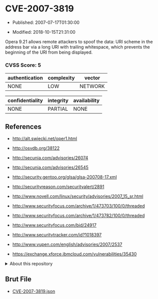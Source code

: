 # CVE-2007-3819

- Published: 2007-07-17T01:30:00

- Modified: 2018-10-15T21:31:00

Opera 9.21 allows remote attackers to spoof the data: URI scheme in the address bar via a long URI with trailing whitespace, which prevents the beginning of the URI from being displayed.

### CVSS Score: **5**

| authentication | complexity | vector |
| --- | --- | --- |
| NONE | LOW | NETWORK |

| confidentiality | integrity | availability |
| --- | --- | --- |
| NONE | PARTIAL | NONE |

## References

* http://alt.swiecki.net/oper1.html

* http://osvdb.org/38122

* http://secunia.com/advisories/26074

* http://secunia.com/advisories/26545

* http://security.gentoo.org/glsa/glsa-200708-17.xml

* http://securityreason.com/securityalert/2891

* http://www.novell.com/linux/security/advisories/2007_15_sr.html

* http://www.securityfocus.com/archive/1/473703/100/0/threaded

* http://www.securityfocus.com/archive/1/473782/100/0/threaded

* http://www.securityfocus.com/bid/24917

* http://www.securitytracker.com/id?1018397

* http://www.vupen.com/english/advisories/2007/2537

* https://exchange.xforce.ibmcloud.com/vulnerabilities/35430

<details>
<summary>About this repository</summary> 

  This repository is part of the project [Live Hack CVE](https://github.com/Live-Hack-CVE). Main website can be found [www.live-hack.org](https://www.live-hack.org) 
  
  Made by [Sn0wAlice](https://github.com/Sn0wAlice) for the people that care about security and need to have a feed of the latest CVEs. Hope you enjoy it, don't forget to star the repo and follow me on [Twitter](https://twitter.com/Sn0wAlice) and [Github](https://github.com/Sn0wAlice). And that is my [personnal website](https://www.alice-snow.me/)

  - [Home Page](https://github.com/Live-Hack-CVE)
  - [Framework](https://github.com/Live-Hack-CVE/cve-framework)
  - [CVE database](https://github.com/Live-Hack-CVE/full_database)
  - [Changelog](https://github.com/Live-Hack-CVE/Changelog)
</details>

## Brut File

* [CVE-2007-3819.json](https://raw.githubusercontent.com/Live-Hack-CVE/full_database/main/cves/2007/CVE-2007-3819.json)

